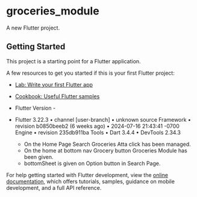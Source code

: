 # groceries_module

A new Flutter project.

## Getting Started

This project is a starting point for a Flutter application.

A few resources to get you started if this is your first Flutter project:

- [Lab: Write your first Flutter app](https://docs.flutter.dev/get-started/codelab)
- [Cookbook: Useful Flutter samples](https://docs.flutter.dev/cookbook)
- Flutter Version - 
- Flutter 3.22.3 • channel [user-branch] • unknown source
  Framework • revision b0850beeb2 (6 weeks ago) • 2024-07-16 21:43:41 -0700
  Engine • revision 235db911ba
  Tools • Dart 3.4.4 • DevTools 2.34.3


  - On the Home Page Search Groceries Atta click has been managed.
  - On the home at bottom nav Grocery button Groceries Module has been given.
  - bottomSheet is given on Option button in Search Page.

For help getting started with Flutter development, view the
[online documentation](https://docs.flutter.dev/), which offers tutorials,
samples, guidance on mobile development, and a full API reference.
